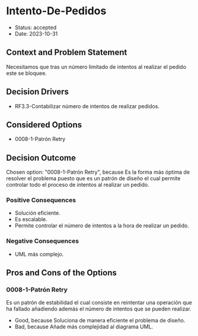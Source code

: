 # Intento-De-Pedidos

* Status: accepted
* Date: 2023-10-31

## Context and Problem Statement

Necesitamos que tras un número limitado de intentos al realizar el pedido este se bloquee.

## Decision Drivers

* RF3.3-Contabilizar número de intentos de realizar pedidos.

## Considered Options

* 0008-1-Patrón Retry

## Decision Outcome

Chosen option: "0008-1-Patrón Retry", because Es la forma más óptima de resolver el problema puesto que es un patrón de diseño el cual permite controlar todo el proceso de intentos al realizar un pedido.

### Positive Consequences

* Solución eficiente.
* Es escalable.
* Permite controlar el número de intentos a la hora de realizar un pedido.

### Negative Consequences

* UML más complejo.

## Pros and Cons of the Options

### 0008-1-Patrón Retry

Es un patrón de estabilidad el cual consiste en reintentar una operación que ha fallado añadiendo además el número de intentos que se pueden realizar.

* Good, because Soluciona de manera eficiente el problema de diseño.
* Bad, because Añade más complejidad al diagrama UML.

